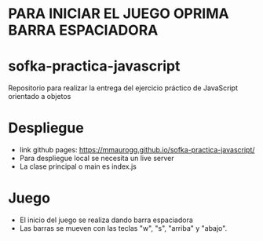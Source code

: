 # PARA INICIAR EL JUEGO OPRIMA BARRA ESPACIADORA

# sofka-practica-javascript
Repositorio para realizar la entrega del ejercicio práctico de JavaScript orientado a objetos

# Despliegue
* link github pages: https://mmaurogg.github.io/sofka-practica-javascript/
* Para despliegue local se necesita un live server
* La clase principal o main es index.js

# Juego
* El inicio del juego se realiza dando barra espaciadora
* Las barras se mueven con las teclas "w", "s", "arriba" y "abajo".


